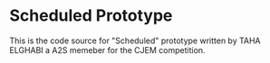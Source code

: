 # Scheduled Prototype
This is the code source for "Scheduled" prototype  written by TAHA ELGHABI a A2S memeber for the CJEM competition.

